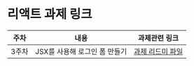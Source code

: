 # 리액트 과제 링크

| 주차  | 내용                          | 과제관련 링크                            |
| ----- | ----------------------------- | ---------------------------------------- |
| 3주차 | JSX를 사용해 로그인 폼 만들기 | [과제 리드미 파일](./src/docs/LoginForm) |
